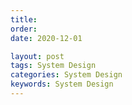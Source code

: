 ```yaml
---
title:
order:
date: 2020-12-01

layout: post
tags: System Design
categories: System Design
keywords: System Design
---
```

